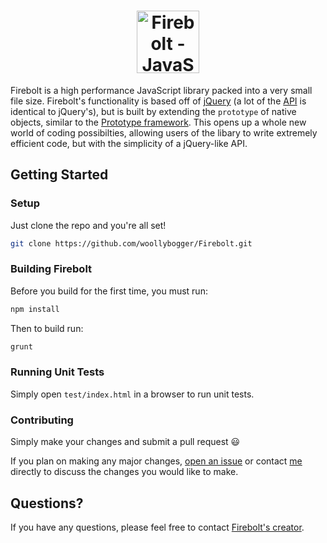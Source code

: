 <h1 align="center">
  <a href="http://fireboltjs.com">
    <img alt="Firebolt - JavaScript Empowered" src="http://fireboltjs.com/img/logo_big.png" title="Firebolt - JavaScript Empowered" height="100px" />
  </a>
</h1>

Firebolt is a high performance JavaScript library packed into a very small file size. Firebolt's functionality is based off of <a href="http://jquery.com" target="_blank">jQuery</a> (a lot of the [API](http://api.fireboltjs.com) is identical to jQuery's), but is built by extending the `prototype` of native objects, similar to the <a href="http://prototypejs.org" target="_blank">Prototype framework</a>. This opens up a whole new world of coding possibilties, allowing users of the libary to write extremely efficient code, but with the simplicity of a jQuery-like API.


## Getting Started

### Setup

Just clone the repo and you're all set!

```bash
git clone https://github.com/woollybogger/Firebolt.git
```

### Building Firebolt

Before you build for the first time, you must run:

```bash
npm install
```

Then to build run:

```bash
grunt
```

### Running Unit Tests

Simply open `test/index.html` in a browser to run unit tests.

### Contributing

Simply make your changes and submit a pull request :smiley:

If you plan on making any major changes, [open an issue](https://github.com/woollybogger/Firebolt/issues) or contact [me](https://github.com/woollybogger) directly to discuss the changes you would like to make.


## Questions?

If you have any questions, please feel free to contact [Firebolt's creator](https://github.com/woollybogger).
